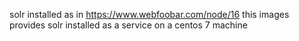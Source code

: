 solr installed as in 
https://www.webfoobar.com/node/16
this images provides solr installed as a service
on a centos 7 machine

